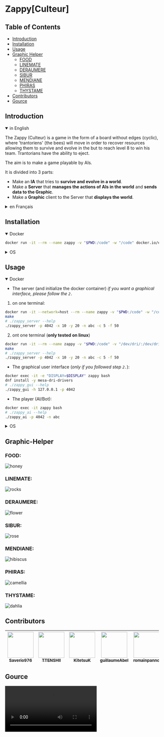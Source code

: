 # Zappy[Culteur]

## Table of Contents

- [Introduction](#Introduction)
- [Installation](#Installation)
- [Usage](#Usage)
- [Graphic Helper](#Graphic-Helper)
    - [FOOD](#FOOD)
    - [LINEMATE](#LINEMATE)
    - [DERAUMERE](#DERAUMERE)
    - [SIBUR](#SIBUR)
    - [MENDIANE](#MENDIANE)
    - [PHIRAS](#PHIRAS)
    - [THYSTAME](#THYSTAME)
- [Contributors](#Contributors)
- [Gource](#Gource)

## Introduction

<details open>
    <summary>in English</summary>

The Zappy (Culteur) is a game in the form of a board without edges (cyclic), where 'trantoriens' (the bees) will move in order to recover resources allowing them
to survive and evolve in the but to reach level 8 to win his team.
Trantorians have the ability to eject.

The aim is to make a game playable by AIs.

It is divided into 3 parts:
- Make an __**IA**__ that tries to __survive and evolve in a world__.
- Make a __**Server**__ that __manages the actions of AIs in the world__ and __sends data to the Graphic__.
- Make a __**Graphic**__ client to the Server that __displays the world__.

</details>

<details>
    <summary>en Français</summary>

Le Zappy(Culteur) est un jeu sous forme de plateau sans bords (cyclique), ou des 'trantoriens' (les abeilles) vont se déplacer afin de récupérer des ressources leur perméttants
de survivre et d'évoluer dans le but d'atteindre le niveau 8 pour faire gagner son équipe.
Les trantoriens ont la possibilité d'éjécter.

Le but est de faire un jeu jouable par des IA.

Il se découpe en 3 parties:
- Faire une __**IA**__ qui essaie de __survivre et évoluer dans un monde__
- Faire un __**Serveur**__ qui __gère les actions des IA dans le monde__ et __envoi des données au Graphique__
- Faire un client __**Graphique**__ au Serveur qui permet __d'afficher le monde__

</details>

## Installation

<details open>
    <summary>Docker</summary>

```sh
docker run -it --rm --name zappy -v "$PWD:/code" -w "/code" docker.io/epitechcontent/epitest-docker make
```

</details>

<details>
    <summary>OS</summary>

- you need to install **make** and **cmake**
```sh
# Arch-based
pacman -S make cmake
# Debian-based
apt install make cmake
# Fedora
dnf install make cmake
# Windows: https://www.technewstoday.com/install-and-use-make-in-windows/
```

- you need to install **SFML** (linux only)
```sh
# Arch-based
pacman -S sfml-dev
# Debian-based
apt install libsfml-dev
# Fedora
dnf install SFML-devel SFML
# Windows: it will be installed automatically
```

- you need to install **python** and **pip**
```sh
# Arch-based
pacman -S python python-pip
# Debian-based
apt install python3 pip
# Fedora
dnf install python pip
# Windows: available on microsoft store
```

- run the following command
```sh
make
```

</details>

## Usage

<details open>
    <summary>Docker</summary>

- The server (and initialize the docker container) *if you want a graphical interface, please follow the `2.`*
1. on one terminal:
```sh
docker run -it --network=host --rm --name zappy -v "$PWD:/code" -w "/code" docker.io/epitechcontent/epitest-docker
make
# ./zappy_server --help
./zappy_server -p 4042 -x 10 -y 20 -n abc -c 5 -f 50
```
2. ont one terminal (**only tested on linux**)
```bash
docker run -it --rm --name zappy -v "$PWD:/code" -v "/dev/dri/:/dev/dri/" -v "/tmp/.X11-unix/:/tmp/.X11-unix/" -v "$HOME/.Xauthority:/root/.Xauthority" --network=host  -w "/code" docker.io/epitechcontent/epitest-docker
make
# ./zappy_server --help
./zappy_server -p 4042 -x 10 -y 20 -n abc -c 5 -f 50
```

- The graphical user interface (*only if you followed step `2.`*):
```sh
docker exec -it -e "DISPLAY=$DISPLAY" zappy bash
dnf install -y mesa-dri-drivers
# ./zappy_gui --help
./zappy_gui -h 127.0.0.1 -p 4042
```

- The player (AI/Bot):
```sh
docker exec -it zappy bash
# ./zappy_ai --help
./zappy_ai -p 4042 -n abc
```

</details>

<details>
    <summary>OS</summary>

- on one terminal:
```sh
# ./zappy_server --help
./zappy_server -p 4042 -x 10 -y 20 -n abc -c 5 -f 50
```

- on another terminal:
```sh
# ./zappy_gui --help
./zappy_gui -h 127.0.0.1 -p 4042
```

- on another terminal:
```sh
# ./zappy_ai --help
./zappy_ai -p 4042 -n abc
```

</details>

## Graphic-Helper

### FOOD:
![honey](https://github.com/X-R-G-B/ZappyCulteur/assets/91657273/3763b0fd-0241-4ac0-9f7f-ad0bc69ca963)

### LINEMATE:
![rocks](https://github.com/X-R-G-B/ZappyCulteur/assets/91657273/463cb2c3-4e47-425c-8fe9-20c2df6af3a0)

### DERAUMERE:
![flower](https://github.com/X-R-G-B/ZappyCulteur/assets/91657273/598e9532-88db-4717-b454-011ef0860e5f)

### SIBUR:
![rose](https://github.com/X-R-G-B/ZappyCulteur/assets/91657273/35f6af23-b21e-4c9d-a083-f780a1116097)

### MENDIANE:
![hibiscus](https://github.com/X-R-G-B/ZappyCulteur/assets/91657273/23754955-b090-41a6-b22b-935b80871066)

### PHIRAS:
![camellia](https://github.com/X-R-G-B/ZappyCulteur/assets/91657273/0bed9ff3-663c-4033-a262-861d1c877b1e)

### THYSTAME:
![dahlia](https://github.com/X-R-G-B/ZappyCulteur/assets/91657273/7505394d-ae49-40eb-bd05-f27fd4f5d618)

## Contributors

| [<img src="https://github.com/Saverio976.png?size=85" width=85><br><sub>Saverio976</sub>](https://github.com/Saverio976) | [<img src="https://github.com/TTENSHII.png?size=85" width=85><br><sub>TTENSHII</sub>](https://github.com/TTENSHII) | [<img src="https://github.com/KitetsuK.png?size=85" width=85><br><sub>KitetsuK</sub>](https://github.com/KitetsuK) | [<img src="https://github.com/guillaumeAbel.png?size=85" width=85><br><sub>guillaumeAbel</sub>](https://github.com/guillaumeAbel) | [<img src="https://github.com/romainpanno.png?size=85" width=85><br><sub>romainpanno</sub>](https://github.com/romainpanno) | [<img src="https://github.com/StEgo2103.png?size=85" width=85><br><sub>StEgo2103</sub>](https://github.com/StEgo2103)
| :---: | :---: | :---: | :---: | :---: | :---: |

## Gource

![source](/bonus/assets/zappyculteur.mp4)
